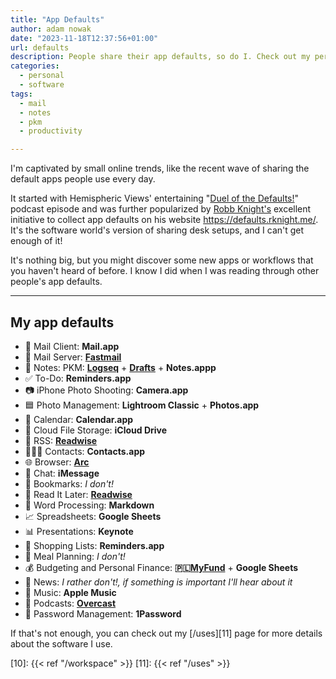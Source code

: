 ```yaml
---
title: "App Defaults"
author: adam nowak
date: "2023-11-18T12:37:56+01:00"
url: defaults
description: People share their app defaults, so do I. Check out my personal app choices and join the trend!
categories:
  - personal
  - software
tags:
  - mail
  - notes
  - pkm
  - productivity

---
```


I'm captivated by small online trends, like the recent wave of sharing the default apps people use every day.

It started with Hemispheric Views' entertaining "[Duel of the Defaults!][1]" podcast episode and was further popularized by [Robb Knight's][2] excellent initiative to collect app defaults on his website <https://defaults.rknight.me/>. It's the software world's version of sharing desk setups, and I can't get enough of it!

It's nothing big, but you might discover some new apps or workflows that you haven't heard of before. I know I did when I was reading through other people's app defaults.

---

## My app defaults

* 📨 Mail Client: **Mail.app**
* 📮 Mail Server: **[Fastmail][3]**
* 📝 Notes: PKM: **[Logseq][4]** + **[Drafts][5]** + **Notes.appp**
* ✅ To-Do: **Reminders.app**
* 📷 iPhone Photo Shooting: **Camera.app**
* 🟦 Photo Management: **Lightroom Classic** + **Photos.app**
* 📆 Calendar: **Calendar.app**
* 📁 Cloud File Storage: **iCloud Drive**
* 📖 RSS: **[Readwise][6]**
* 🙍🏻‍♂️ Contacts: **Contacts.app**
* 🌐 Browser: **[Arc][7]**
* 💬 Chat: **iMessage**
* 🔖 Bookmarks: *I don't!*
* 📑 Read It Later: **[Readwise][6]**
* 📜 Word Processing: **Markdown**
* 📈 Spreadsheets: **Google Sheets**
* 📊 Presentations: **Keynote**
* 🛒 Shopping Lists: **Reminders.app**
* 🍴 Meal Planning: *I don't!*
* 💰 Budgeting and Personal Finance: **🇵🇱[MyFund][8]** +  **Google Sheets**
* 📰 News: *I rather don't!, if something is important I'll hear about it*
* 🎵 Music: **Apple Music**
* 🎤 Podcasts: **[Overcast][9]**
* 🔐 Password Management: **1Password**

If that's not enough, you can check out my [/uses][11] page for more details about the software I use.

[1]: https://listen.hemisphericviews.com/097
[2]: https://rknight.me/
[3]: https://ref.fm/u29262816
[4]: https://logseq.com/
[5]: https://getdrafts.com/
[6]: https://readwise.io/read
[7]: https://arc.net/
[8]: https://myfund.pl/
[9]: https://overcast.fm/
[10]: {{< ref "/workspace" >}}
[11]: {{< ref "/uses" >}}
